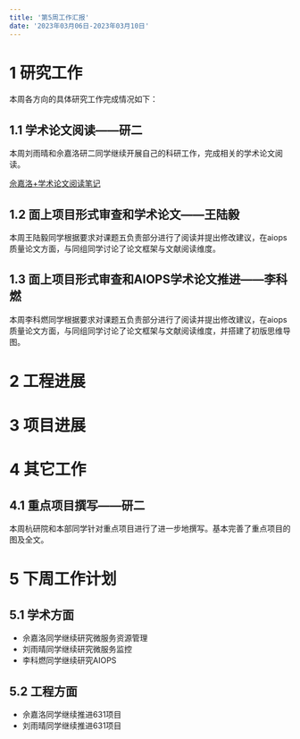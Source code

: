 ```yaml
---
title: '第5周工作汇报'
date: '2023年03月06日-2023年03月10日'
---
```


<!-- 只允许使用一级标题和二级标题 -->

# 1 研究工作

本周各方向的具体研究工作完成情况如下：

## 1.1 学术论文阅读——研二

本周刘雨晴和佘嘉洛研二同学继续开展自己的科研工作，完成相关的学术论文阅读。

[佘嘉洛+学术论文阅读笔记](佘嘉洛+学术论文阅读笔记.docx)

## 1.2 面上项目形式审查和学术论文——王陆毅

本周王陆毅同学根据要求对课题五负责部分进行了阅读并提出修改建议，在aiops质量论文方面，与同组同学讨论了论文框架与文献阅读维度。

## 1.3 面上项目形式审查和AIOPS学术论文推进——李科燃

本周李科燃同学根据要求对课题五负责部分进行了阅读并提出修改建议，在aiops质量论文方面，与同组同学讨论了论文框架与文献阅读维度，并搭建了初版思维导图。

# 2 工程进展

# 3 项目进展

# 4 其它工作

## 4.1 重点项目撰写——研二

本周杭研院和本部同学针对重点项目进行了进一步地撰写。基本完善了重点项目的图及全文。

# 5 下周工作计划

## 5.1 学术方面

+ 佘嘉洛同学继续研究微服务资源管理
+ 刘雨晴同学继续研究微服务监控
+ 李科燃同学继续研究AIOPS

## 5.2 工程方面

+ 佘嘉洛同学继续推进631项目
+ 刘雨晴同学继续推进631项目
